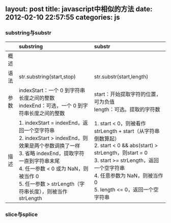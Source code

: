 layout: post
title: javascript中相似的方法
date: 2012-02-10 22:57:55
categories: js
---
### substring与substr
|      | substring      |substr |
| :----------| :-------------| :-----------|
| 概述      |  |  |
| 语法 | str.substring(start,stop) |str.substr(start,length) |
| 参数 | indexStart：一个 0 到字符串长度之间的整数<br>indexEnd：可选，一个 0 到字符串长度之间的整数 |start：开始提取字符的位置，可为负值<br>length：可选。提取的字符数 |
| 描述 | 1. indexStart = indexEnd，返回一个空字符串<br>2. indexStart > indexEnd，则效果是两个参数调换了一样<br>3. 省略 indexEnd，提取字符一直到字符串末尾<br>4. 任一参数 < 0 或为 NaN，则被当作 0<br>5. 任一参数 > strLength（字符串长度），则被当作strLength |1. start < 0，则被看作 strLength + start（从字符串倒数算起）<br>2. start < 0 && abs(start) > strLength，则start = 0<br>3. start >= strLength，返回一个空字符串<br>4. 任意参数为 NaN，则被当作 0<br>5. length <= 0，返回一个空字符串  |

### slice与splice